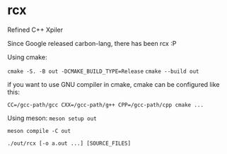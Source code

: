 # rcx
Refined C++ Xpiler

Since Google released carbon-lang, there has been rcx :P

Using cmake:

``cmake -S. -B out -DCMAKE_BUILD_TYPE=Release``
``cmake --build out``

if you want to use GNU compiler in cmake,
cmake can be configured like this:

``CC=/gcc-path/gcc CXX=/gcc-path/g++ CPP=/gcc-path/cpp cmake ...``



Using meson:
``meson setup out``

``meson compile -C out``

``./out/rcx [-o a.out ...] [SOURCE_FILES]``